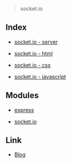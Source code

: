 > socket.io

Index
-----

* <a href="https://github.com/bynodejs/socket.io/blob/master/server.js">socket.io - server</a>

* <a href="https://github.com/bynodejs/socket.io/blob/master/views/socket-io.html">socket.io - html</a>

* <a href="https://github.com/bynodejs/socket.io/blob/master/public/stylesheets/socket-io.css">socket.io - css</a>

* <a href="https://github.com/bynodejs/socket.io/blob/master/public/javascripts/socket-io.js">socket.io - javascript</a>

Modules
-------

* <a href="http://expressjs.com/">express</a>

* <a href="https://github.com/socketio/socket.io#readme">socket.io</a>

Link
----

* <a href="https://ljlm0402.netlify.com/nodejs/socket.io/">Blog</a>
